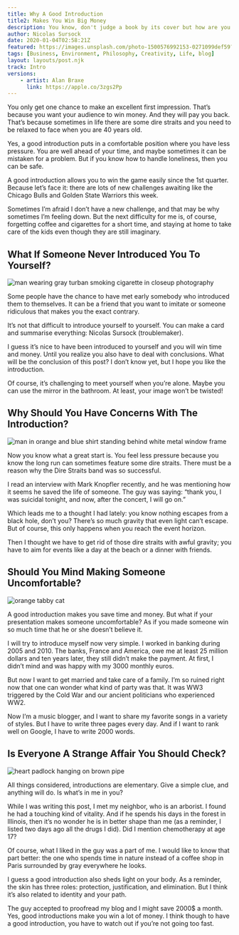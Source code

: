 ```yaml
---
title: Why A Good Introduction 
title2: Makes You Win Big Money
description: You know, don't judge a book by its cover but how are you going to decide who to befriend in this big bad world? You never know who's looking on.
author: Nicolas Sursock
date: 2020-01-04T02:58:21Z
featured: https://images.unsplash.com/photo-1500576992153-0271099def59?ixlib=rb-4.0.3&ixid=MnwxMjA3fDB8MHxwaG90by1wYWdlfHx8fGVufDB8fHx8&auto=format&fit=crop
tags: [Business, Environment, Philosophy, Creativity, Life, blog]
layout: layouts/post.njk
track: Intro
versions:
    - artist: Alan Braxe
      link: https://apple.co/3zgs2Pp
---
```


You only get one chance to make an excellent first impression. That’s because you want your audience to win money. And they will pay you back. That’s because sometimes in life there are some dire straits and you need to be relaxed to face when you are 40 years old.

Yes, a good introduction puts in a comfortable position where you have less pressure. You are well ahead of your time, and maybe sometimes it can be mistaken for a problem. But if you know how to handle loneliness, then you can be safe.

A good introduction allows you to win the game easily since the 1st quarter. Because let’s face it: there are lots of new challenges awaiting like the Chicago Bulls and Golden State Warriors this week.

Sometimes I’m afraid I don’t have a new challenge, and that may be why sometimes I’m feeling down. But the next difficulty for me is, of course, forgetting coffee and cigarettes for a short time, and staying at home to take care of the kids even though they are still imaginary.

## What If Someone Never Introduced You To Yourself?

<aside class="md:-mr-56 md:float-right w-full md:w-2/3 md:px-8">
  <img x-intersect.once.ratio-0="$el.src = $el.dataset.src" class="rounded-lg" alt="man wearing gray turban smoking cigarette in closeup photography" data-src="https://images.unsplash.com/photo-1493106819501-66d381c466f1?ixlib=rb-4.0.3&ixid=MnwxMjA3fDB8MHxwaG90by1wYWdlfHx8fGVufDB8fHx8&auto=format&fit=crop&q=80&w=800&h=600">
</aside>

Some people have the chance to have met early somebody who introduced them to themselves. It can be a friend that you want to imitate or someone ridiculous that makes you the exact contrary.

It’s not that difficult to introduce yourself to yourself. You can make a card and summarise everything: Nicolas Sursock (troublemaker).

I guess it’s nice to have been introduced to yourself and you will win time and money. Until you realize you also have to deal with conclusions. What will be the conclusion of this post? I don’t know yet, but I hope you like the introduction.

Of course, it’s challenging to meet yourself when you’re alone. Maybe you can use the mirror in the bathroom. At least, your image won’t be twisted!

## Why Should You Have Concerns With The Introduction?

<aside class="md:-ml-56 md:float-left w-full md:w-2/3 md:px-8">
  <img x-intersect.once.ratio-0="$el.src = $el.dataset.src" class="rounded-lg" alt="man in orange and blue shirt standing behind white metal window frame" data-src="https://images.unsplash.com/photo-1593006289292-82735982d15d?ixlib=rb-4.0.3&ixid=MnwxMjA3fDB8MHxwaG90by1wYWdlfHx8fGVufDB8fHx8&auto=format&fit=crop&q=80&w=800&h=600">
</aside>

Now you know what a great start is. You feel less pressure because you know the long run can sometimes feature some dire straits. There must be a reason why the Dire Straits band was so successful.

I read an interview with Mark Knopfler recently, and he was mentioning how it seems he saved the life of someone. The guy was saying: “thank you, I was suicidal tonight, and now, after the concert, I will go on.”

Which leads me to a thought I had lately: you know nothing escapes from a black hole, don’t you? There’s so much gravity that even light can’t escape. But of course, this only happens when you reach the event horizon.

Then I thought we have to get rid of those dire straits with awful gravity; you have to aim for events like a day at the beach or a dinner with friends.

## Should You Mind Making Someone Uncomfortable?

<aside class="md:-mr-56 md:float-right w-full md:w-2/3 md:px-8">
  <img x-intersect.once.ratio-0="$el.src = $el.dataset.src" class="rounded-lg" alt="orange tabby cat" data-src="https://images.unsplash.com/photo-1571570703598-39eb580a0329?ixlib=rb-4.0.3&ixid=MnwxMjA3fDB8MHxwaG90by1wYWdlfHx8fGVufDB8fHx8&auto=format&fit=crop&q=80&w=800&h=600">
</aside>

A good introduction makes you save time and money. But what if your presentation makes someone uncomfortable? As if you made someone win so much time that he or she doesn’t believe it.

I will try to introduce myself now very simple. I worked in banking during 2005 and 2010. The banks, France and America, owe me at least 25 million dollars and ten years later, they still didn’t make the payment. At first, I didn’t mind and was happy with my 3000 monthly euros.

But now I want to get married and take care of a family. I’m so ruined right now that one can wonder what kind of party was that. It was WW3 triggered by the Cold War and our ancient politicians who experienced WW2.

Now I’m a music blogger, and I want to share my favorite songs in a variety of styles. But I have to write three pages every day. And if I want to rank well on Google, I have to write 2000 words.

## Is Everyone A Strange Affair You Should Check?

<aside class="md:-ml-56 md:float-left w-full md:w-2/3 md:px-8">
  <img x-intersect.once.ratio-0="$el.src = $el.dataset.src" class="rounded-lg" alt="heart padlock hanging on brown pipe" data-src="https://images.unsplash.com/photo-1454600366270-5c75e4386c7e?ixlib=rb-4.0.3&ixid=MnwxMjA3fDB8MHxwaG90by1wYWdlfHx8fGVufDB8fHx8&auto=format&fit=crop&q=80&w=800&h=600">
</aside>

All things considered, introductions are elementary. Give a simple clue, and anything will do. Is what’s in me in you?

While I was writing this post, I met my neighbor, who is an arborist. I found he had a touching kind of vitality. And if he spends his days in the forest in Illinois, then it’s no wonder he is in better shape than me (as a reminder, I listed two days ago all the drugs I did). Did I mention chemotherapy at age 17?

Of course, what I liked in the guy was a part of me. I would like to know that part better: the one who spends time in nature instead of a coffee shop in Paris surrounded by gray everywhere he looks.

I guess a good introduction also sheds light on your body. As a reminder, the skin has three roles: protection, justification, and elimination. But I think it’s also related to identity and your path.

The guy accepted to proofread my blog and I might save 2000$ a month. Yes, good introductions make you win a lot of money. I think though to have a good introduction, you have to watch out if you’re not going too fast.